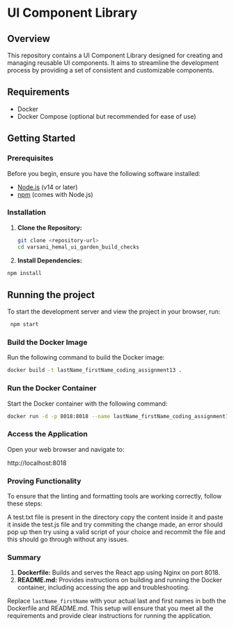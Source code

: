# UI Component Library

## Overview

This repository contains a UI Component Library designed for creating and managing reusable UI components. It aims to streamline the development process by providing a set of consistent and customizable components.

## Requirements

- Docker
- Docker Compose (optional but recommended for ease of use)

## Getting Started

### Prerequisites

Before you begin, ensure you have the following software installed:

- [Node.js](https://nodejs.org/) (v14 or later)
- [npm](https://www.npmjs.com/) (comes with Node.js)

### Installation

1. **Clone the Repository:**

   ```bash
   git clone <repository-url>
   cd varsani_hemal_ui_garden_build_checks

2. **Install Dependencies:**
``` bash
npm install
```

## Running the project
To start the development server and view the project in your browser, run:
``` bash
 npm start
```

### Build the Docker Image

Run the following command to build the Docker image:

```bash
docker build -t lastName_firstName_coding_assignment13 .
```

### Run the Docker Container

Start the Docker container with the following command:

```bash
docker run -d -p 8018:8018 --name lastName_firstName_coding_assignment13 lastName_firstName_coding_assignment13

```

### Access the Application

Open your web browser and navigate to:

http://localhost:8018


### Proving Functionality
To ensure that the linting and formatting tools are working correctly, follow these steps:

A test.txt file is present in the directory copy the content inside it and paste it inside the test.js file and try commiting the change made, an error should pop up then try using a valid script of your choice and recommit the file and this should go through without any issues.



### Summary

1. **Dockerfile:** Builds and serves the React app using Nginx on port 8018.
2. **README.md:** Provides instructions on building and running the Docker container, including accessing the app and troubleshooting.

Replace `lastName_firstName` with your actual last and first names in both the Dockerfile and README.md. This setup will ensure that you meet all the requirements and provide clear instructions for running the application.

